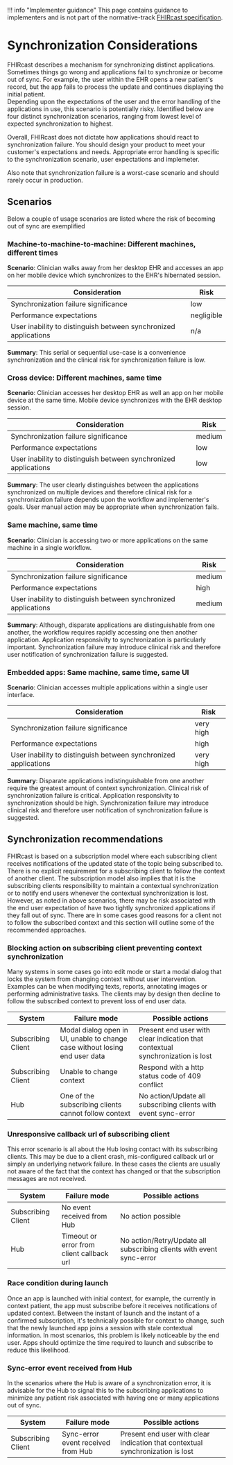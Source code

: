 !!! info "Implementer guidance" 
    This page contains guidance to implementers and is not part of the normative-track [FHIRcast specification](../specification/STU2).


# Synchronization Considerations

FHIRcast describes a mechanism for synchronizing distinct applications. 
Sometimes things go wrong and applications fail to synchronize or become out of sync. 
For example, the user within the EHR opens a new patient's record,
but the app fails to process the update and continues displaying the initial patient.  
Depending upon the expectations of the user and the error handling of the applications in use, 
this scenario is potentially risky. 
Identified below are four distinct synchronization scenarios, ranging from lowest level of expected synchronization to highest. 

Overall, FHIRcast does not dictate how applications should react to synchronization failure. 
You should design your product to meet your customer's expectations and needs.
Appropriate error handling is specific to the synchronization scenario, user expectations and implemeter.

Also note that synchronization failure is a worst-case scenario and should rarely occur in production.

## Scenarios
Below a couple of usage scenarios are listed where the risk of becoming out of sync are exemplified

### Machine-to-machine-to-machine: Different machines, different times
**Scenario**: Clinician walks away from her desktop EHR and accesses an app on her mobile device which synchronizes to the EHR's hibernated session. 

| Consideration | Risk |
|--|--|
|Synchronization failure significance | low |
|Performance expectations|negligible|
|User inability to distinguish between synchronized applications| n/a|

**Summary**: This serial or sequential use-case is a convenience synchronization and the clinical risk for synchronization failure is low. 

### Cross device: Different machines, same time
**Scenario**: Clinician accesses her desktop EHR as well an app on her mobile device at the same time. Mobile device synchronizes with the EHR desktop session. 

|Consideration|Risk|
|--|--|
|Synchronization failure significance|medium|
|Performance expectations|low|
|User inability to distinguish between synchronized applications| low|

**Summary**: The user clearly distinguishes between the applications synchronized on multiple devices and therefore clinical risk for a synchronization failure depends upon the workflow and implementer's goals. User manual action may be appropriate when synchronization fails.


### Same machine, same time
**Scenario**: Clinician is accessing two or more applications on the same machine in a single workflow.  

|Consideration|Risk|
|--|--|
|Synchronization failure significance| medium|
|Performance expectations|high|
|User inability to distinguish between synchronized applications| medium|

**Summary**: Although, disparate applications are distinguishable from one another, the workflow requires rapidly accessing one then another application. Application responsivity to synchronization is particularly important. Synchronization failure may introduce clinical risk and therefore user notification of synchronization failure is suggested.


### Embedded apps: Same machine, same time, same UI
**Scenario**: Clinician accesses multiple applications within a single user interface. 

|Consideration|Risk|
|--|--|
|Synchronization failure significance|very high|
|Performance expectations|high|
|User inability to distinguish between synchronized applications|very high|

**Summary**: Disparate applications indistinguishable from one another require the greatest amount of context synchronization. Clinical risk of synchronization failure is critical. Application responsivity to synchronization should be high. Synchronization failure may introduce clinical risk and therefore user notification of synchronization failure is suggested.

## Synchronization recommendations
FHIRcast is based on a subscription model where each subscribing client receives notifications of the updated state of the topic being subscribed to. There is no explicit requirement for a subscribing client to follow the context of another client. 
The subscription model also implies that it is the subscribing clients responsibility to maintain a contextual synchronization or to notify end users whenever the contextual synchronization is lost.
However, as noted in above scenarios, there may be risk associated with the end user expectation of have two tightly synchronized applications if they fall out of sync. 
There are in some cases good reasons for a client not to follow the subscribed context and this section will outline some of the recommended approaches.

### Blocking action on subscribing client preventing context synchronization
Many systems in some cases go into edit mode or start a modal dialog that locks the system from changing context without user intervention. Examples can be when modifying texts, reports, annotating images or performing administrative tasks. The clients may by design then decline to follow the subscribed context to prevent loss of end user data.

|System|Failure mode|Possible actions|
|--|--|--|
|Subscribing Client|Modal dialog open in UI, unable to change case without losing end user data|Present end user with clear indication that contextual synchronization is lost|
|Subscribing Client|Unable to change context|Respond with a http status code of 409 conflict|
|Hub|One of the subscribing clients cannot follow context| No action/Update all subscribing clients with event sync-error|
 
### Unresponsive callback url of subscribing client 
This error scenario is all about the Hub losing contact with its subscribing clients. This may be due to a client crash, mis-configured callback url or simply an underlying network failure. In these cases the clients are usually not aware of the fact that the context has changed or that the subscription messages are not received.

|System|Failure mode|Possible actions|
|--|--|--|
|Subscribing Client|No event received from Hub|No action possible|
|Hub|Timeout or error from client callback url|No action/Retry/Update all subscribing clients with event sync-error |

### Race condition during launch
Once an app is launched with initial context, for example, the currently in context patient, the app must subscribe before it receives notifications of updated context. Between the instant of launch and the instant of a confirmed subscription, it's technically possible for context to change, such that the newly launched app joins a session with stale contextual information. In most scenarios, this problem is likely noticeable by the end user. Apps should optimize the time required to launch and subscribe to reduce this likelihood.


### Sync-error event received from Hub 
In the scenarios where the Hub is aware of a synchronization error, it is advisable for the Hub to signal this to the subscribing applications to minimize any patient risk associated with having one or many applications out of sync.

|System|Failure mode|Possible actions|
|--|--|--|
|Subscribing Client|Sync-error event received from Hub|Present end user with clear indication that contextual synchronization is lost|
